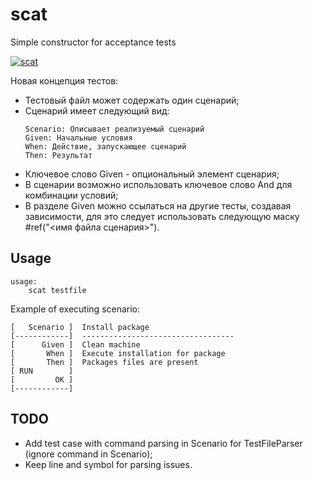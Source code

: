 # scat

Simple constructor for acceptance tests

[![scat](https://github.com/ivorob/scat/actions/workflows/cmake.yml/badge.svg)](https://github.com/ivorob/scat/actions)

Новая концепция тестов:
* Тестовый файл может содержать один сценарий;
* Сценарий имеет следующий вид:
  ```
  Scenario: Описывает реализуемый сценарий
  Given: Начальные условия
  When: Действие, запускающее сценарий
  Then: Результат
  ```
* Ключевое слово Given - опциональный элемент сценария;
* В сценарии возможно использовать ключевое слово And для комбинации условий;
* В разделе Given можно ссылаться на другие тесты, создавая зависимости, для это следует использовать следующую маску #ref("<имя файла сценария>"). 

## Usage
```
usage:
	scat testfile
```

Example of executing scenario:
```
[   Scenario ]	Install package
[------------]	----------------------------------
[      Given ]	Clean machine
[       When ]	Execute installation for package
[       Then ]	Packages files are present
[ RUN        ]
[         OK ]
[------------]
```

## TODO

* Add test case with command parsing in Scenario for TestFileParser (ignore command in Scenario);
* Keep line and symbol for parsing issues.

